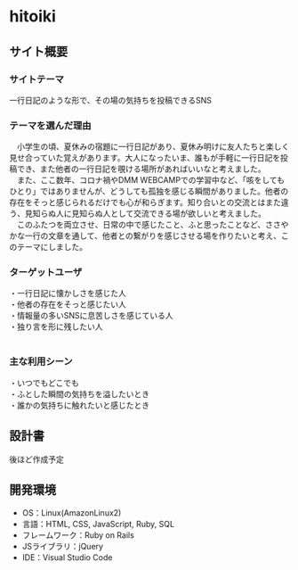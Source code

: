 # hitoiki
## サイト概要
### サイトテーマ
一行日記のような形で、その場の気持ちを投稿できるSNS

### テーマを選んだ理由
　小学生の頃、夏休みの宿題に一行日記があり、夏休み明けに友人たちと楽しく見せ合っていた覚えがあります。大人になったいま、誰もが手軽に一行日記を投稿でき、また他者の一行日記を覗ける場所があればいいなと考えました。<br>
　また、ここ数年、コロナ禍やDMM WEBCAMPでの学習中など、「咳をしてもひとり」ではありませんが、どうしても孤独を感じる瞬間がありました。他者の存在をそっと感じられるだけでも心が和らぎます。知り合いとの交流とはまた違う、見知らぬ人に見知らぬ人として交流できる場が欲しいと考えました。<br>
　このふたつを両立させ、日常の中で感じたこと、ふと思ったことなど、ささやかな一行の文章を通して、他者との繋がりを感じさせる場を作りたいと考え、このテーマにしました。

### ターゲットユーザ
・一行日記に懐かしさを感じた人<br>
・他者の存在をそっと感じたい人<br>
・情報量の多いSNSに息苦しさを感じている人<br>
・独り言を形に残したい人<br>
​
### 主な利用シーン
・いつでもどこでも<br>
・ふとした瞬間の気持ちを溢したいとき<br>
・誰かの気持ちに触れたいと感じたとき
​
## 設計書
後ほど作成予定
​
## 開発環境
- OS：Linux(AmazonLinux2)
- 言語：HTML, CSS, JavaScript, Ruby, SQL
- フレームワーク：Ruby on Rails
- JSライブラリ：jQuery
- IDE：Visual Studio Code
​

<!-- ## 使用素材 -->
<!-- - 外部サービスの画像素材・音声素材を使用した場合は、必ずサービス名とURLを明記してください。 -->
<!-- - アプリケーションの実装に使用したgem/bootstrapのリファレンスなどの記載は不要です。 -->
<!-- - 使用しない場合は、使用素材の項目をREADMEから削除してください。 -->
<!-- - 架空の団体・題材を前提にポートフォリオを制作する場合、下記のテンプレートを当項目内に記載しましょう。 -->
<!-- 【テンプレート】 -->
<!-- 著作権を考慮し、架空のデータを扱う予定です。 -->
<!-- なお今後、実在するデータを利用する際には、事前に著作権保持者と契約を結んだ上で利用します。 -->